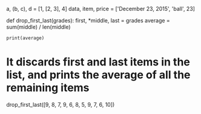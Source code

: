 a, (b, c), d = [1, [2, 3], 4]
data, item, price = ['December 23, 2015', 'ball', 23]


def drop_first_last(grades):
    first, *middle, last = grades
    average = sum(middle) / len(middle)

    print(average)


# It discards first and last items in the list, and prints the average of all the remaining items
drop_first_last([9, 8, 7, 9, 6, 8, 5, 9, 7, 6, 10])

